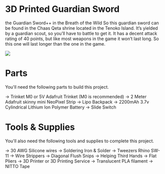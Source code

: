 # 3D Printed Guardian Sword

the Guardian Sword++ in the Breath of the Wild
So this guardian sword can be found in the Chaas Qeta shrine located in the Tenoko Island. It’s yielded by a guardian scout, so you’ll have to battle to get it. It has a decent attack rating of 40 points, but like most weapons in the game it won’t last long. So this one will last longer than the one in the game.

<img src=“https://github.com/Technicalaccent/3D-Printed-Guardian-Sword/blob/main/src/leds_parts.jpg”>


# Parts
You'll need the following parts to build this project.

-> Trinket M0 or 5V Adafruit Trinket (M0 is recommended)
-> 2 Meter Adafruit skinny mini NeoPixel Strip
-> Lipo Backpack
-> 2200mAh 3.7v Cylindrical Lithium Ion Polymer Battery
-> Slide Switch


# Tools & Supplies
You'll also need the following tools and supplies to complete this project.

-> 30 AWG Silicone wires 
-> Soldering Iron & Solder
-> Tweezers Rhino SW-11
-> Wire Strippers
-> Diagonal Flush Snips
-> Helping Third Hands
-> Flat Pliers
-> 3D Printer or 3D Printing Service
-> Translucent PLA filament
-> NITTO Tape
